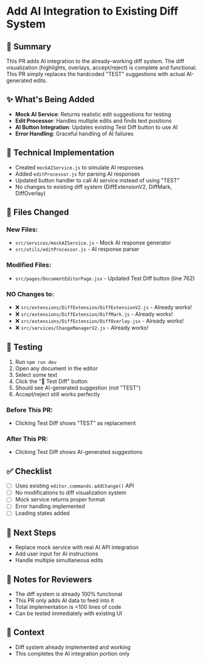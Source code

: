 # Add AI Integration to Existing Diff System

## 🎯 Summary
This PR adds AI integration to the already-working diff system. The diff visualization (highlights, overlays, accept/reject) is complete and functional. This PR simply replaces the hardcoded "TEST" suggestions with actual AI-generated edits.

## ✨ What's Being Added
- **Mock AI Service**: Returns realistic edit suggestions for testing
- **Edit Processor**: Handles multiple edits and finds text positions
- **AI Button Integration**: Updates existing Test Diff button to use AI
- **Error Handling**: Graceful handling of AI failures

## 🔧 Technical Implementation
- Created `mockAIService.js` to simulate AI responses
- Added `editProcessor.js` for parsing AI responses
- Updated button handler to call AI service instead of using "TEST"
- No changes to existing diff system (DiffExtensionV2, DiffMark, DiffOverlay)

## 📁 Files Changed
### New Files:
- `src/services/mockAIService.js` - Mock AI response generator
- `src/utils/editProcessor.js` - AI response parser

### Modified Files:
- `src/pages/DocumentEditorPage.jsx` - Updated Test Diff button (line 762)

### NO Changes to:
- ❌ `src/extensions/DiffExtension/DiffExtensionV2.js` - Already works!
- ❌ `src/extensions/DiffExtension/DiffMark.js` - Already works!
- ❌ `src/extensions/DiffExtension/DiffOverlay.jsx` - Already works!
- ❌ `src/services/ChangeManagerV2.js` - Already works!

## 🧪 Testing
1. Run `npm run dev`
2. Open any document in the editor
3. Select some text
4. Click the "🧪 Test Diff" button
5. Should see AI-generated suggestion (not "TEST")
6. Accept/reject still works perfectly

### Before This PR:
- Clicking Test Diff shows "TEST" as replacement

### After This PR:
- Clicking Test Diff shows AI-generated suggestions

## ✅ Checklist
- [ ] Uses existing `editor.commands.addChange()` API
- [ ] No modifications to diff visualization system
- [ ] Mock service returns proper format
- [ ] Error handling implemented
- [ ] Loading states added

## 🚀 Next Steps
- Replace mock service with real AI API integration
- Add user input for AI instructions
- Handle multiple simultaneous edits

## 💬 Notes for Reviewers
- The diff system is already 100% functional
- This PR only adds AI data to feed into it
- Total implementation is <100 lines of code
- Can be tested immediately with existing UI

## 🔗 Context
- Diff system already implemented and working
- This completes the AI integration portion only 